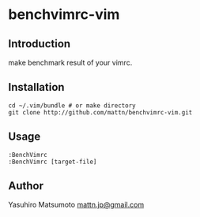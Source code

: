 benchvimrc-vim
==============

Introduction
------------

make benchmark result of your vimrc.

Installation
------------

    cd ~/.vim/bundle # or make directory
    git clone http://github.com/mattn/benchvimrc-vim.git


Usage
-----

    :BenchVimrc
    :BenchVimrc [target-file]

Author
------

Yasuhiro Matsumoto <mattn.jp@gmail.com>
